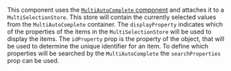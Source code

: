 This component uses the [`MultiAutoComplete` component](#multiautocomplete) and attaches it to a `MultiSelectionStore`.
This store will contain the currently selected values from the `MultiAutoComplete` container. The `displayProperty`
indicates which of the properties of the items in the `MultiSelectionStore` will be used to display the items. The
`idProperty` prop is the property of the object, that will be used to determine the unique identifier for an item. To
define which properties will be searched by the `MultiAutoComplete` the `searchProperties` prop can be used.
